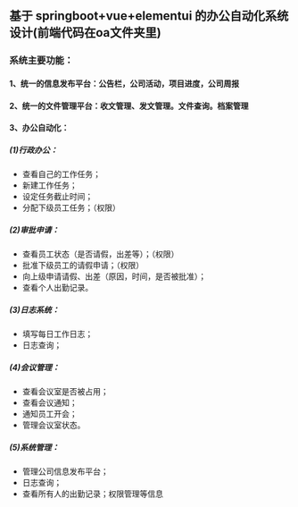 
## 基于 springboot+vue+elementui 的办公自动化系统设计(前端代码在oa文件夹里)

### 系统主要功能：
#### 1、统一的信息发布平台：公告栏，公司活动，项目进度，公司周报
#### 2、统一的文件管理平台：收文管理、发文管理。文件查询。档案管理
#### 3、办公自动化：
##### (1)行政办公：
+ 查看自己的工作任务；
+ 新建工作任务；
+ 设定任务截止时间；
+ 分配下级员工任务；（权限）
##### (2)审批申请：
+ 查看员工状态（是否请假，出差等）；（权限）
+ 批准下级员工的请假申请；（权限）
+ 向上级申请请假、出差（原因，时间，是否被批准）；
+ 查看个人出勤记录。
##### (3)日志系统：
+ 填写每日工作日志；
+ 日志查询；
##### (4)会议管理：
+ 查看会议室是否被占用；
+ 查看会议通知；
+ 通知员工开会；
+ 管理会议室状态。
##### (5)系统管理：
+ 管理公司信息发布平台；
+ 日志查询；
+ 查看所有人的出勤记录；权限管理等信息
